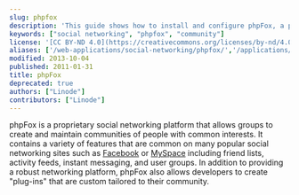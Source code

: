 ```yaml
---
slug: phpfox
description: 'This guide shows how to install and configure phpFox, a proprietary social networking platform that allows groups to create and maintain communities.'
keywords: ["social networking", "phpfox", "community"]
license: '[CC BY-ND 4.0](https://creativecommons.org/licenses/by-nd/4.0)'
aliases: ['/web-applications/social-networking/phpfox/','/applications/social-networking/phpfox/']
modified: 2013-10-04
published: 2011-01-31
title: phpFox
deprecated: true
authors: ["Linode"]
contributors: ["Linode"]
---
```


phpFox is a proprietary social networking platform that allows groups to create and maintain communities of people with common interests. It contains a variety of features that are common on many popular social networking sites such as [Facebook](http://www.facebook.com) or [MySpace](http://www.myspace.com) including friend lists, activity feeds, instant messaging, and user groups. In addition to providing a robust networking platform, phpFox also allows developers to create "plug-ins" that are custom tailored to their community.



